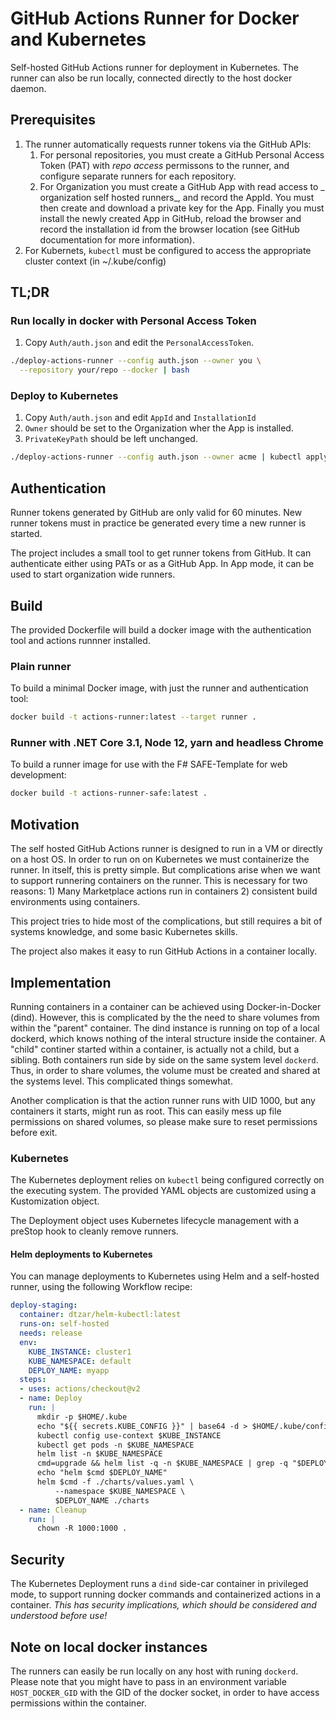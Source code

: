 # GitHub Actions Runner for Docker and Kubernetes

Self-hosted GitHub Actions runner for deployment in Kubernetes. The runner can
also be run locally, connected directly to the host docker daemon.

## Prerequisites

1. The runner automatically requests runner tokens via the GitHub APIs:
    1. For personal repositories, you must create a GitHub Personal Access
    Token (PAT) with _repo access_ permissons to the runner, and configure
    separate runners for each repository.
    2. For Organization you must create a GitHub App with read access to _
    organization self hosted runners_, and record the AppId. You must then
    create and download a private key for the App. Finally you must install
    the newly created App in GitHub, reload the browser and record the
    installation id from the browser location (see GitHub documentation for
    more information).
2. For Kubernets, `kubectl` must be configured to access the appropriate cluster
   context (in ~/.kube/config)

## TL;DR

### Run locally in docker with Personal Access Token

1. Copy `Auth/auth.json` and edit the `PersonalAccessToken`.

```sh
./deploy-actions-runner --config auth.json --owner you \
  --repository your/repo --docker | bash
```

### Deploy to Kubernetes

1. Copy `Auth/auth.json` and edit `AppId` and `InstallationId`
2. `Owner` should be set to the Organization wher the App is installed.
3. `PrivateKeyPath` should be left unchanged.

```sh
./deploy-actions-runner --config auth.json --owner acme | kubectl apply -f -
```

## Authentication

Runner tokens generated by GitHub are only valid for 60 minutes. New runner
tokens must in practice be generated every time a new runner is
started.

The project includes a small tool to get runner tokens from GitHub.
It can authenticate either using PATs or as a GitHub App. In App mode, it can
be used to start organization wide runners.

## Build

The provided Dockerfile will build a docker image with the authentication tool
and actions runnner installed.

### Plain runner

To build a minimal Docker image, with just the runner and authentication tool:

```sh
docker build -t actions-runner:latest --target runner .
```

### Runner with .NET Core 3.1, Node 12, yarn and headless Chrome

To build a runner image for use with the F# SAFE-Template for web
development:

```sh
docker build -t actions-runner-safe:latest .
```

## Motivation

The self hosted GitHub Actions runner is designed to run in a VM or directly on
a host OS. In order to run on on Kubernetes we must containerize the runner. In
itself, this is pretty simple. But complications arise when we want to support
runnering containers on the runner. This is necessary for two reasons: 1) Many
Marketplace actions run in containers 2) consistent build environments using
containers.

This project tries to hide most of the complications, but still
requires a bit of systems knowledge, and some basic Kubernetes skills.

The project also makes it easy to run GitHub Actions in a container locally.

## Implementation

Running containers in a container can be achieved using Docker-in-Docker (dind).
However, this is complicated by the the need to share volumes from within the
"parent" container. The dind instance is running on top of a local dockerd,
which knows nothing of the interal structure inside the container. A "child"
continer started within a container, is actually not a child, but a sibling.
Both containers run side by side on the same system level `dockerd`. Thus, in
order to share volumes, the volume must be created and shared at the systems
level. This complicated things somewhat.

Another complication is that the action runner runs with UID 1000, but any
containers it starts, might run as root. This can easily mess up file
permissions on shared volumes, so please make sure to reset permissions before
exit.

### Kubernetes

The Kubernetes deployment relies on `kubectl` being configured correctly on the
executing system. The provided YAML objects are customized using a Kustomization
object.

The Deployment object uses Kubernetes lifecycle management with a preStop hook
to cleanly remove runners.

#### Helm deployments to Kubernetes

You can manage deployments to Kubernetes using Helm and a self-hosted runner,
using the following Workflow recipe:

```yaml
deploy-staging:
  container: dtzar/helm-kubectl:latest
  runs-on: self-hosted
  needs: release
  env:
    KUBE_INSTANCE: cluster1
    KUBE_NAMESPACE: default
    DEPLOY_NAME: myapp
  steps:
  - uses: actions/checkout@v2
  - name: Deploy
    run: |
      mkdir -p $HOME/.kube
      echo "${{ secrets.KUBE_CONFIG }}" | base64 -d > $HOME/.kube/config
      kubectl config use-context $KUBE_INSTANCE
      kubectl get pods -n $KUBE_NAMESPACE
      helm list -n $KUBE_NAMESPACE
      cmd=upgrade && helm list -q -n $KUBE_NAMESPACE | grep -q "$DEPLOY_NAME" || cmd=install
      echo "helm $cmd $DEPLOY_NAME"
      helm $cmd -f ./charts/values.yaml \
          --namespace $KUBE_NAMESPACE \
          $DEPLOY_NAME ./charts
  - name: Cleanup
    run: |
      chown -R 1000:1000 .
```

## Security

The Kubernetes Deployment runs a `dind` side-car container in privileged mode,
to support running docker commands and containerized actions in a container.
*This has security implications, which should be considered and understood
before use!*

## Note on local docker instances

The runners can easily be run locally on any host with runing `dockerd`. Please
note that you might have to pass in an environment variable `HOST_DOCKER_GID`
with the GID of the docker socket, in order to have access permissions within
the container.
